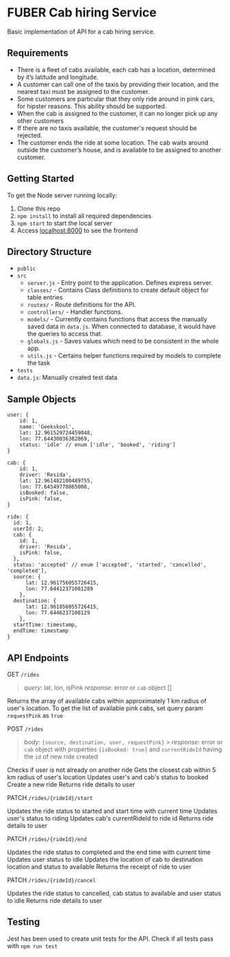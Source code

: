 # FUBER Cab hiring Service

Basic implementation of API for a cab hiring service.

## Requirements

- There is a fleet of cabs available, each cab has a location, determined by it’s latitude and longitude.
- A customer can call one of the taxis by providing their location, and the nearest taxi must be assigned to the customer.
- Some customers are particular that they only ride around in pink cars, for hipster reasons. This ability should be supported.
- When the cab is assigned to the customer, it can no longer pick up any other customers
- If there are no taxis available, the customer's request should be rejected.
- The customer ends the ride at some location. The cab waits around outside the customer’s house, and is available to be assigned to another customer.

## Getting Started

To get the Node server running locally:

1. Clone this repo
2. `npm install` to install all required dependencies
3. `npm start` to start the local server
4. Access [localhost:8000](http://localhost:8000) to see the frontend

## Directory Structure

- `public`
- `src`
  - `server.js` - Entry point to the application. Defines express server.
  - `classes/` - Contains Class definitions to create default object for table entries
  - `routes/` - Route definitions for the API.
  - `controllers/` - Handler functions.
  - `models/` - Currently contains functions that access the manually saved data in `data.js`. When connected to database, it would have the queries to access that.
  - `globals.js` - Saves values which need to be consistent in the whole app.
  - `utils.js` - Certains helper functions required by models to complete the task
- `tests`
- `data.js`: Manually created test data

## Sample Objects

```
user: {
    id: 1,
    name: 'Geekskool',
    lat: 12.961529724459048,
    lon: 77.64430036382869,
    status: 'idle' // enum ['idle', 'booked', 'riding']
}

cab: {
    id: 1,
    driver: 'Resida',
    lat: 12.961482100489755,
    lon: 77.64549770865008,
    isBooked: false,
    isPink: false,
}

ride: {
  id: 1,
  userId: 2,
  cab: {
    id: 1,
    driver: 'Resida',
    isPink: false,
  },
  status: 'accepted' // enum ['accepted', 'started', 'cancelled', 'completed'],
  source: {
      lat: 12.961756055726415,
      lon: 77.64412371081289
    },
  destination: {
      lat: 12.961856055726415,
      lon: 77.6446237108129
    },
  startTime: timestamp,
  endTime: timestamp
}
```

## API Endpoints

GET `/rides`

> _query_: lat, lon, isPink
> _response_: error or `cab` object []

Returns the array of available cabs within approximately 1 km radius of user's location. To get the list of available pink cabs, set query param `requestPink` as `true`

POST `/rides`

> _body_: `{source, destination, user, requestPink}` > _response_: error or `cab` object with properties `{isBooked: true}` and `currentRideId` having the `id` of new ride created

Checks if user is not already on another ride
Gets the closest cab within 5 km radius of user's location
Updates user's and cab's status to booked
Create a new ride
Returns ride details to user

PATCH `/rides/{rideId}/start`

Updates the ride status to started and start time with current time
Updates user's status to riding
Updates cab's currentRideId to ride id
Returns ride details to user

PATCH `/rides/{rideId}/end`

Updates the ride status to completed and the end time with current time
Updates user status to idle
Updates the location of cab to destination location and status to available
Returns the receipt of ride to user

PATCH `/rides/{rideId}/cancel`

Updates the ride status to cancelled, cab status to available and user status to idle
Returns ride details to user

## Testing

Jest has been used to create unit tests for the API. Check if all tests pass with `npm run test`

